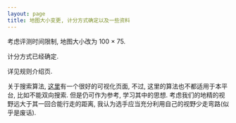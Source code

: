 ```yaml
---
layout: page
title: 地图大小变更, 计分方式确定以及一些资料
---
```

考虑评测时间限制, 地图大小改为 100 × 75. 

计分方式已经确定.

详见规则介绍页. 

关于搜索算法, [这里](http://qiao.github.io/PathFinding.js/visual/)有一个很好的可视化页面, 不过, 这里的算法也不都适用于本平台, 比如不能双向搜索. 但是仍可作为参考, 学习其中的思想. 考虑我们的地精的视野远大于其一回合能行走的距离, 我认为选手应当充分利用自己的视野少走弯路(似乎是废话).
